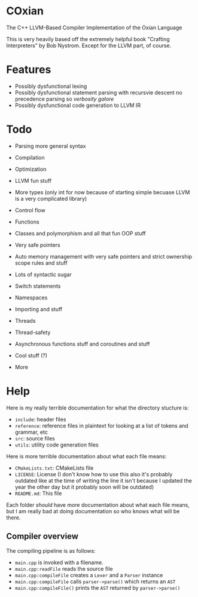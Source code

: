 # COxian
The C++ LLVM-Based Compiler Implementation of the Oxian Language

This is very heavily based off the extremely helpful book "Crafting Interpreters" by Bob Nystrom. Except for the LLVM part, of course.

# Features

- Possibly dysfunctional lexing
- Possibly dysfunctional statement parsing with recursvie descent no precedence parsing so *verbosity galore*
- Possibly dysfunctional code generation to LLVM IR

# Todo

- Parsing more general syntax
- Compilation
- Optimization
- LLVM fun stuff
- More types (only int for now because of starting simple becuase LLVM is a very complicated library)

- Control flow
- Functions
- Classes and polymorphism and all that fun OOP stuff
- Very safe pointers
- Auto memory management with very safe pointers and strict ownership scope rules and stuff
- Lots of syntactic sugar
- Switch statements
- Namespaces
- Importing and stuff
- Threads
- Thread-safety
- Asynchronous functions stuff and coroutines and stuff
- Cool stuff (?)
- More

# Help

Here is my really terrible documentation for what the directory stucture is:

- `include`: header files
- `reference`: reference files in plaintext for looking at a list of tokens and grammar, etc
- `src`: source files
- `utils`: utility code generation files

Here is more terrible documentation about what each file means:
- `CMakeLists.txt`: CMakeLists file
- `LICENSE`: License (I don't know how to use this also it's probably outdated like at the time of writing the line it isn't because I updated the year the other day but it probably soon will be outdated)
- `README.md`: This file

Each folder *should* have more documentation about what each file means, but I am really bad at doing documentation so who knows what will be there.

## Compiler overview
The compiling pipeline is as follows:

- `main.cpp` is invoked with a filename.
- `main.cpp:readFile` reads the source file
- `main.cpp:compileFile` creates a `Lexer` and a `Parser` instance
- `main.cpp:compileFile` calls `parser->parse()` which returns an `AST`
- `main.cpp:compileFile()` prints the `AST` returned by `parser->parse()`
